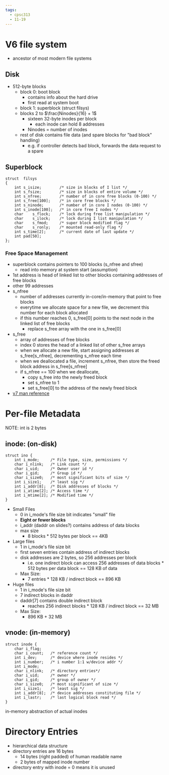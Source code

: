 ```yaml
---
tags:
  - cpsc313
  - 11-19
---
```

# V6 file system

- ancestor of most modern file systems

## Disk
- 512-byte blocks
	- block 0: boot block
		- contains info about the hard drive
		- first read at system boot
	- block 1: superblock (struct filsys)
	- blocks 2 to $\frac{Ninodes}{16} + 1$
		- sixteen 32-byte inodes per block
			- each inode can hold 8 addresses
		- Ninodes = number of inodes
	- rest of disk contains file data (and spare blocks for "bad block" handling)
		- e.g. if controller detects bad block, forwards the data request to a spare

## Superblock
```
struct	filsys
{
	int	s_isize;	    /* size in blocks of I list */
	int	s_fsize;	    /* size in blocks of entire volume */
	int	s_nfree;	    /* number of in core free blocks (0-100) */
	int	s_free[100];	/* in core free blocks */
	int	s_ninode;	    /* number of in core I nodes (0-100) */
	int	s_inode[100];	/* in core free I nodes */
	char	s_flock;	/* lock during free list manipulation */
	char	s_ilock;	/* lock during I list manipulation */
	char	s_fmod;		/* super block modified flag */
	char	s_ronly;	/* mounted read-only flag */
	int	s_time[2];	    /* current date of last update */
	int	pad[50];
};
```
### Free Space Management
- superblock contains pointers to 100 blocks (s_nfree and sfree)
	- read into memory at system start (assumption)
- 1st address is head of linked list to other blocks containing addresses of free blocks
- other 99 addresses 
- s_nfree
	- number of addresses currently in-core/in-memory that point to free blocks
	- everytime we allocate space for a new file, we decrement this number for each block allocated
	- if this number reaches 0, s_free\[0\] points to the next node in the linked list of free blocks
		- replace s_free array with the one in s_free\[0\]
- s_free
	- array of addresses of free blocks
	- index 0 stores the head of a linked list of other s_free arrays
	- when we allocate a new file, start assigning addresses at s_free\[s_nfree\], decrementing s_nfree each time
	- when we deallocated a file, increment s_nfree, then store the freed block address in s_free\[s_nfree\]
	- if s_nfree == 100 when we deallocate,
		- copy s_free into the newly freed block
		- set s_nfree to 1
		- set s_free\[0\] to the address of the newly freed block
- [v7 man reference](https://www.unix.com/man-page/v7/5/filsys/#:~:text=The%20%20free%20%20list,and%20%20increment%0A%20%20%20%20%20%20%20s_nfree.)

# Per-file Metadata
NOTE: int is 2 bytes
## inode: (on-disk)
```
struct ino {
	int i_mode;     /* File type, size, permissions */
	char i_nlink;   /* Link count */
	char i_uid;     /* Owner user id */
	char i_gid;     /* Group id */
	char i_size0;   /* most significant bits of size */
	int i_size1;    /* least sig */
	int i_addr[8];  /* Disk addresses of blocks */
	int i_atime[2]; /* Access time */
	int i_mtime[2]; /* Modified time */
}
```

- Small Files
	- 0 in i_mode's file size bit indicates "small" file
	- **Eight or fewer blocks**
	- i_addr (daddr on slides?) contains address of data blocks
	- max size
		- 8 blocks * 512 bytes per block == 4KB
- Large files
	- 1 in i_mode's file size bit
	- first seven entries contain address of indirect blocks
	- disk addresses are 2 bytes, so 256 addresses per block
		- i.e. one indirect block can access 256 addresses of data blocks * 512 bytes per data block == 128 KB of data
	- Max Size:
		- 7 entries * 128 KB / indirect block == 896 KB
- Huge files
	- 1 in i_mode's file size bit
	- 7 indirect blocks in daddr
	- daddr\[7\] contains double indirect block
		- reaches 256 indirect blocks * 128 KB / indirect block == 32 MB
	- Max Size:
		- 896 KB + 32 MB

## vnode: (in-memory)
```
struct inode {
	char i_flag;
	char i_count;   /* reference count */
	int i_dev;      /* device where inode resides */
	int i_number;   /* i number 1:1 w/device addr */
	int i_mode;
	char i_nlink;   /* directory entries*/
	char i_uid;     /* owner */
	char i_gid;     /* group of owner */
	char i_size0;   /* most significant of size */
	int i_size1;    /* least sig */
	int i_addr[8];  /* device addresses constituting file */
	int i_lastr;    /* last logical block read */
}
```
in-memory abstraction of actual inodes

# Directory Entries
- hierarchical data structure
- directory entries are 16 bytes
	- 14 bytes (right padded) of human readable name
	- 2 bytes of mapped inode number
- directory entry with inode = 0 means it is unused
